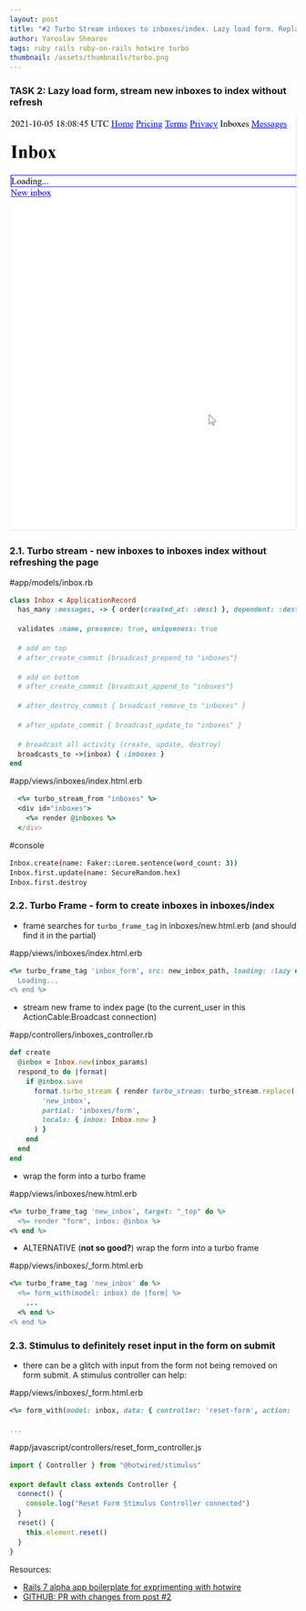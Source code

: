 ```yaml
---
layout: post
title: "#2 Turbo Stream inboxes to inboxes/index. Lazy load form. Replace form on submit."
author: Yaroslav Shmarov
tags: ruby rails ruby-on-rails hotwire turbo
thumbnail: /assets/thumbnails/turbo.png
---
```


### TASK 2: Lazy load form, stream new inboxes to index without refresh

![hotwire-demo-2](/assets/images/hotwire-demo-2.gif)

### 2.1. Turbo stream - new inboxes to inboxes index without refreshing the page

#app/models/inbox.rb
```ruby
class Inbox < ApplicationRecord
  has_many :messages, -> { order(created_at: :desc) }, dependent: :destroy

  validates :name, presence: true, uniqueness: true
 
  # add on top
  # after_create_commit {broadcast_prepend_to "inboxes"}

  # add on bottom
  # after_create_commit {broadcast_append_to "inboxes"}

  # after_destroy_commit { broadcast_remove_to "inboxes" }

  # after_update_commit { broadcast_update_to "inboxes" }

  # broadcast all activity (create, update, destroy)
  broadcasts_to ->(inbox) { :inboxes }
end
```

#app/views/inboxes/index.html.erb
```ruby
  <%= turbo_stream_from "inboxes" %>
  <div id="inboxes">
    <%= render @inboxes %>
  </div>
```

#console
```sh
Inbox.create(name: Faker::Lorem.sentence(word_count: 3))
Inbox.first.update(name: SecureRandom.hex)
Inbox.first.destroy
```

### 2.2. Turbo Frame - form to create inboxes in inboxes/index

* frame searches for `turbo_frame_tag` in inboxes/new.html.erb (and should find it in the partial)

#app/views/inboxes/index.html.erb
```ruby
<%= turbo_frame_tag 'inbox_form', src: new_inbox_path, loading: :lazy do %>
  Loading...
<% end %>
```

* stream new frame to index page (to the current_user in this ActionCable:Broadcast connection)

#app/controllers/inboxes_controller.rb
```ruby
def create
  @inbox = Inbox.new(inbox_params)
  respond_to do |format|
    if @inbox.save
      format.turbo_stream { render turbo_stream: turbo_stream.replace(
        'new_inbox', 
        partial: 'inboxes/form', 
        locals: { inbox: Inbox.new }
      ) }
    end
  end
end
```

* wrap the form into a turbo frame

#app/views/inboxes/new.html.erb
```ruby
<%= turbo_frame_tag 'new_inbox', target: "_top" do %>
  <%= render "form", inbox: @inbox %>
<% end %>
```

* ALTERNATIVE (**not so good?**) wrap the form into a turbo frame

#app/views/inboxes/_form.html.erb
```ruby
<%= turbo_frame_tag 'new_inbox' do %>
  <%= form_with(model: inbox) do |form| %>
    ...
  <% end %>
<% end %>
```

### 2.3. Stimulus to definitely reset input in the form on submit

* there can be a glitch with input from the form not being removed on form submit. A stimulus controller can help:

#app/views/inboxes/_form.html.erb
```ruby
<%= form_with(model: inbox, data: { controller: 'reset-form', action: 'turbo:submit-end->reset_form#reset'}) do |form| %>

...
```

#app/javascript/controllers/reset_form_controller.js
```js
import { Controller } from "@hotwired/stimulus"

export default class extends Controller {
  connect() {
    console.log("Reset Form Stimulus Controller connected")
  }
  reset() {
    this.element.reset()
  }
}
```

Resources:
* [Rails 7 alpha app boilerplate for exprimenting with hotwire](https://github.com/yshmarov/askdemos)
* [GITHUB: PR with changes from post #2](https://github.com/yshmarov/askdemos/pull/1)
